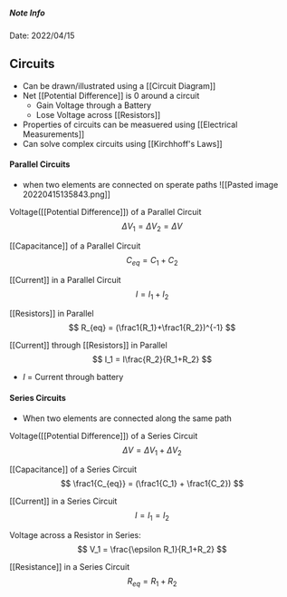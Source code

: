 ##### Note Info
Date: 2022/04/15

## Circuits
- Can be drawn/illustrated using a [[Circuit Diagram]]
- Net [[Potential Difference]] is 0 around a circuit
	- Gain Voltage through a Battery
	- Lose Voltage across [[Resistors]]
- Properties of circuits can be measuered using [[Electrical Measurements]]
- Can solve complex circuits using [[Kirchhoff's Laws]]


#### Parallel Circuits
- when two elements are connected on sperate paths
![[Pasted image 20220415135843.png]]

Voltage([[Potential Difference]]) of a Parallel Circuit
$$ \Delta V_1 = \Delta V_2 = \Delta V $$

[[Capacitance]] of a Parallel Circuit
$$ C_{eq} = C_1+C_2 $$

[[Current]] in a Parallel Circuit
$$ I = I_1 + I_2 $$

[[Resistors]] in Parallel
$$ R_{eq} = (\frac1{R_1}+\frac1{R_2})^{-1} $$

[[Current]] through [[Resistors]] in Parallel
$$ I_1 = I\frac{R_2}{R_1+R_2} $$
- $I$ = Current through battery

#### Series Circuits
- When two elements are connected along the same path

Voltage([[Potential Difference]]) of a Series Circuit
$$ \Delta V = \Delta V_1 + \Delta V_2 $$

[[Capacitance]] of a Series Circuit
$$ \frac1{C_{eq}} = (\frac1{C_1} + \frac1{C_2}) $$

[[Current]] in a Series Circuit
$$ I = I_1 = I_2 $$

Voltage across a Resistor in Series:
$$ V_1 = \frac{\epsilon R_1}{R_1+R_2} $$

[[Resistance]] in a Series Circuit
$$ R_{eq} = R_1 + R_2 $$


